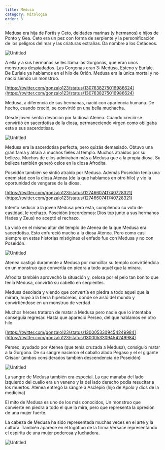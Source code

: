 ```yaml
---
title: Medusa
category: Mitología
order: 3
---
```


Medusa era hija de Fortis y Ceto, deidades marinas (y hermanos) e hijos de Ponto y Gea. Ceto era un pez con forma de serpiente y la personificación de los peligros del mar y las criaturas extrañas. Da nombre a los Cetáceos.

![Untitled]({{site.baseurl}}/images/Medusa%2095ae10122f4f473d86c7352ffe4273bb/medusa_rubens_-_Buscar_con_Google.png)

A ella y a sus hermanas se les llama las Gorgonas, que eran unos monstruos despiadados. Las Gorgonas eran 3: Medusa, Esteno y Euríale. De Euríale ya hablamos en el hilo de Orión. Medusa era la única mortal y no nació siendo un monstruo.

[https://twitter.com/gonzalo123/status/1307638275016986624](https://twitter.com/gonzalo123/status/1307638275016986624)

Medusa, a diferencia de sus hermanas, nació con apariencia humana. De hecho, cuando creció, se convirtió en una bella muchacha. 

Desde joven sentía devoción por la diosa Atenea. Cuando creció se convirtió en sacerdotisa de la diosa, permaneciendo virgen como obligaba esta a sus sacerdotisas.

![Untitled]({{site.baseurl}}/images/Medusa%2095ae10122f4f473d86c7352ffe4273bb/medusa_mitologia_griega_-_Buscar_con_Google.png)

Medusa era la sacerdotisa perfecta, pero quizás demasiado. Obtuvo una gran fama y atraía a muchos fieles al templo. Muchos atraídos por su belleza. Muchos de ellos admiraban más a Medusa que a la propia diosa. Su belleza también generó celos en la diosa Afrodita.

Poseidón también se sintió atraído por Medusa. Además Poseidón tenía una enemistad con la diosa Atenea (de la que hablamos en otro hilo) y vio la oportunidad de vengarse de la diosa.

[https://twitter.com/gonzalo123/status/1274660741740728321](https://twitter.com/gonzalo123/status/1274660741740728321)

Intentó seducir a la joven Medusa pero esta, cumpliendo su voto de castidad, le rechazó. Poseidón (recordemos: Dios top junto a sus hermanos Hades y Zeus) no aceptó el rechazo.

La violó en el mismo altar del templo de Atenea de la que Medusa era sacerdotisa. Esto enfureció mucho a la diosa Atenea. Pero como casi siempre en estas historias misóginas el enfado fue con Medusa y no con Poseidón.

![Untitled]({{site.baseurl}}/images/Medusa%2095ae10122f4f473d86c7352ffe4273bb/Cabeza_de_Medusa__1597___Caravaggio__-_3_minutos_de_arte.png)

Atenea castigó duramente a Medusa por mancillar su templo convirtiéndola en un monstruo que convertía en piedra a todo aquél que la mirara.

Afrodita también aprovechó la situación y, celosa por el pelo tan bonito que tenía Medusa, convirtió su cabello en serpientes.

Medusa desolada y viendo que convertía en piedra a todo aquel que la mirara, huyó a la tierra hiperbóreas, donde se aisló del mundo y convirtiéndose en un monstruo de verdad.

Muchos héroes trataron de matar a Medusa pero nadie que lo intentaba conseguía regresar. Hasta que apareció Perseo, del que hablamos en otro hilo

[https://twitter.com/gonzalo123/status/1300053309454249984](https://twitter.com/gonzalo123/status/1300053309454249984)

Perseo, ayudado por Atenea (que tenía cruzada a Medusa), consiguió matar a la Gorgona. De su sangre nacieron el caballo alado Pegaso y el el gigante Crisaor (ambos considerados también descendencia de Poseidón)

![Untitled]({{site.baseurl}}/images/Medusa%2095ae10122f4f473d86c7352ffe4273bb/Perseo_y_medusa_-_Perseo_con_la_cabeza_de_Medusa_-_EcuRed.png)

La sangre de Medusa también era especial. La que manaba del lado izquierdo del cuello era un veneno y la del lado derecho podía resucitar a los muertos. Atenea entregó la sangre a Asclepio (hijo de Apolo y dios de la medicina)

El mito de Medusa es uno de los más conocidos, Un monstruo que convierte en piedra a todo el que la mira, pero que representa la opresión de una mujer fuerte.

La cabeza de Medusa ha sido representada muchas veces en el arte y la cultura. También aparece en el logotipo de la firma Versace representando el espíritu de una mujer poderosa y luchadora.

![Untitled]({{site.baseurl}}/images/Medusa%2095ae10122f4f473d86c7352ffe4273bb/A_HOMBROS_DE_ATLAS__VERSACE__LA_CABEZA_DE_MEDUSA.png)
